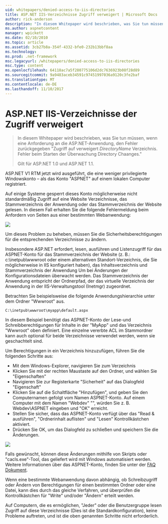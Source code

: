 ```yaml
---
uid: whitepapers/denied-access-to-iis-directories
title: ASP.NET IIS-Verzeichnisse Zugriff verweigert | Microsoft Docs
author: rick-anderson
description: "In diesem Whitepaper wird beschrieben, was Sie tun müssen, wenn eine Anforderung an die ASP.NET-Anwendung, der Fehler \"Zugriff verweigert DirectoryName Verzeichnis zurückgegeben. Fehler beim s..."
ms.author: aspnetcontent
manager: wpickett
ms.date: 02/10/2010
ms.topic: article
ms.assetid: 3cb27b8a-354f-4332-bfe0-232b13bbf8aa
ms.technology: 
ms.prod: .net-framework
msc.legacyurl: /whitepapers/denied-access-to-iis-directories
msc.type: content
ms.openlocfilehash: 64118ac7a5f280775106d2dc7636923b08f28d89
ms.sourcegitcommit: 9a9483aceb34591c97451997036a9120c3fe2baf
ms.translationtype: MT
ms.contentlocale: de-DE
ms.lasthandoff: 11/10/2017
---
```

<a name="aspnet-denied-access-to-iis-directories"></a>ASP.NET IIS-Verzeichnisse der Zugriff verweigert
====================
> In diesem Whitepaper wird beschrieben, was Sie tun müssen, wenn eine Anforderung an die ASP.NET-Anwendung, den Fehler zurückgegeben "Zugriff auf verweigert *DirectoryName* Verzeichnis. Fehler beim Starten der Überwachung Directory Chaanges."
> 
> Gilt für ASP.NET 1.0 und ASP.NET 1.1.


ASP.NET V1 RTM jetzt wird ausgeführt, die eine weniger privilegierte Windowskonto – als das Konto "ASPNET" auf einem lokalen Computer registriert.

Auf einige Systeme gesperrt dieses Konto möglicherweise nicht standardmäßig Zugriff auf eine Website Verzeichnisse, das Stammverzeichnis der Anwendung oder das Stammverzeichnis der Website gelesen. In diesem Fall erhalten Sie die folgende Fehlermeldung beim Anfordern von Seiten aus einer bestimmten Webanwendung:

![](denied-access-to-iis-directories/_static/image1.jpg)

Um dieses Problem zu beheben, müssen Sie die Sicherheitsberechtigungen für die entsprechenden Verzeichnisse zu ändern.

Insbesondere ASP.NET erfordert, lesen, ausführen und Listenzugriff für das ASPNET-Konto für das Stammverzeichnis der Website (z. B.: c:\inetpub\wwwroot oder einem alternativen Standort-Verzeichnis, die Sie möglicherweise in IIS konfiguriert haben), das Inhaltsverzeichnis und Stammverzeichnis der Anwendung Um bei Änderungen der Konfigurationsdateien überwacht werden. Das Stammverzeichnis der Anwendung entspricht der Ordnerpfad, der das virtuelle Verzeichnis der Anwendung in der IIS-Verwaltungstool (Inetmgr) zugeordnet.

Betrachten Sie beispielsweise die folgende Anwendungshierarchie unter dem Ordner "Wwwroot" aus.

`C:\inetpub\wwwroot\myapp\default.aspx`

In diesem Beispiel benötigt das ASPNET-Konto der Lese-und Schreibberechtigungen für Inhalte in der "MyApp" und das Verzeichnis "Wwwroot" oben definiert. Eine einzelne vererbte ACL im Stammordner kann auch optional für beide Verzeichnisse verwendet werden, wenn sie geschachtelt sind.

Um Berechtigungen in ein Verzeichnis hinzuzufügen, führen Sie die folgenden Schritte aus:

- Mit dem Windows-Explorer, navigieren Sie zum Verzeichnis
- Klicken Sie mit der rechten Maustaste auf den Ordner, und wählen Sie "Eigenschaften"
- Navigieren Sie zur Registerkarte "Sicherheit" auf das Dialogfeld "Eigenschaft"
- Klicken Sie auf die Schaltfläche "Hinzufügen", und geben Sie den Computernamen gefolgt vom Namen ASPNET-Konto. Auf einem Computer mit dem Namen "Webdev" "", würden Sie z. B. Webdev\ASPNET eingeben und "OK" erreicht.
- Stellen Sie sicher, dass das ASPNET-Konto verfügt über das "Read &amp; ausführen", "Ordnerinhalt auflisten" und "Lesen" Kontrollkästchen aktiviert.
- Drücken Sie OK, um das Dialogfeld zu schließen und speichern Sie die Änderungen.

![](denied-access-to-iis-directories/_static/image2.jpg)

Falls gewünscht, können diese Änderungen mithilfe von Skripts oder "cacls.exe"-Tool, das geliefert wird mit Windows automatisiert werden. Weitere Informationen über das ASPNET-Konto, finden Sie unter der [FAQ Dokument](https://go.microsoft.com/fwlink/?LinkId=5828).

Wenn eine bestimmte Webanwendung davon abhängig, ob Schreibzugriff oder Ändern von Berechtigungen für einen bestimmten Ordner oder eine Datei, kann dies durch das gleiche Verfahren, und überprüfen die Kontrollkästchen für "Write" und/oder "Ändern" erteilt werden.

Auf Computern, die es ermöglichen, "Jeder" oder die Benutzergruppe lesen Zugriff auf diese Verzeichnisse (Dies ist die Standardkonfiguration), keine Probleme auftreten, und ist die oben genannten Schritte nicht erforderlich.
